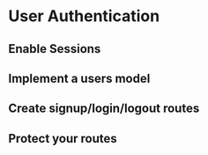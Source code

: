 # User Authentication

## Enable Sessions

## Implement a users model

## Create signup/login/logout routes

## Protect your routes
